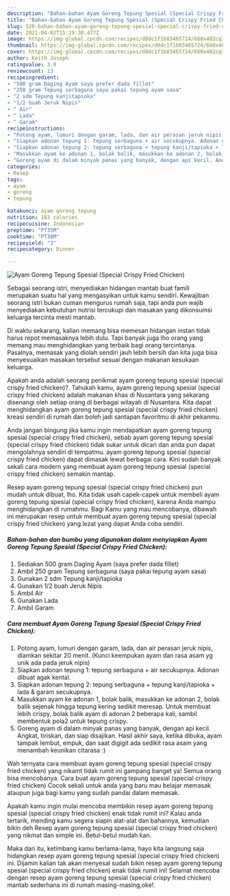 ```yaml
---
description: "Bahan-bahan Ayam Goreng Tepung Spesial (Special Crispy Fried Chicken) yang lezat dan Mudah Dibuat"
title: "Bahan-bahan Ayam Goreng Tepung Spesial (Special Crispy Fried Chicken) yang lezat dan Mudah Dibuat"
slug: 520-bahan-bahan-ayam-goreng-tepung-spesial-special-crispy-fried-chicken-yang-lezat-dan-mudah-dibuat
date: 2021-04-02T15:19:30.477Z
image: https://img-global.cpcdn.com/recipes/d0dc1f1b83465724/680x482cq70/ayam-goreng-tepung-spesial-special-crispy-fried-chicken-foto-resep-utama.jpg
thumbnail: https://img-global.cpcdn.com/recipes/d0dc1f1b83465724/680x482cq70/ayam-goreng-tepung-spesial-special-crispy-fried-chicken-foto-resep-utama.jpg
cover: https://img-global.cpcdn.com/recipes/d0dc1f1b83465724/680x482cq70/ayam-goreng-tepung-spesial-special-crispy-fried-chicken-foto-resep-utama.jpg
author: Keith Joseph
ratingvalue: 3.9
reviewcount: 13
recipeingredient:
- "500 gram Daging Ayam saya prefer dada fillet"
- "250 gram Tepung serbaguna saya pakai tepung ayam sasa"
- "2 sdm Tepung kanjitapioka"
- "1/2 buah Jeruk Nipis"
- " Air"
- " Lada"
- " Garam"
recipeinstructions:
- "Potong ayam, lumuri dengan garam, lada, dan air perasan jeruk nipis, diamkan sekitar 20 menit. (Kunci keempukan ayam dan rasa asam yg unik ada pada jeruk nipis)"
- "Siapkan adonan tepung 1: tepung serbaguna + air secukupnya. Adonan dibuat agak kental."
- "Siapkan adonan tepung 2: tepung serbaguna + tepung kanji/tapioka + lada &amp; garam secukupnya."
- "Masukkan ayam ke adonan 1, bolak balik, masukkan ke adonan 2, bolak balik sejenak hingga tepung kering sedikit meresap. Untuk membuat lebih crispy, bolak balik ayam di adonan 2 beberapa kali, sambil membentuk pola2 untuk tepung crispy."
- "Goreng ayam di dalam minyak panas yang banyak, dengan api kecil. Angkat, tiriskan, dan siap disajikan. Hasil akhir saya, ketika dibuka, ayam tampak lembut, empuk, dan saat digigit ada sedikit rasa asam yang menambah keunikan citarasa :)"
categories:
- Resep
tags:
- ayam
- goreng
- tepung

katakunci: ayam goreng tepung 
nutrition: 183 calories
recipecuisine: Indonesian
preptime: "PT35M"
cooktime: "PT38M"
recipeyield: "3"
recipecategory: Dinner

---
```



![Ayam Goreng Tepung Spesial (Special Crispy Fried Chicken)](https://img-global.cpcdn.com/recipes/d0dc1f1b83465724/680x482cq70/ayam-goreng-tepung-spesial-special-crispy-fried-chicken-foto-resep-utama.jpg)

Sebagai seorang istri, menyediakan hidangan mantab buat famili merupakan suatu hal yang mengasyikan untuk kamu sendiri. Kewajiban seorang istri bukan cuman mengurus rumah saja, tapi anda pun wajib menyediakan kebutuhan nutrisi tercukupi dan masakan yang dikonsumsi keluarga tercinta mesti mantab.

Di waktu  sekarang, kalian memang bisa memesan hidangan instan tidak harus repot memasaknya lebih dulu. Tapi banyak juga lho orang yang memang mau menghidangkan yang terbaik bagi orang tercintanya. Pasalnya, memasak yang diolah sendiri jauh lebih bersih dan kita juga bisa menyesuaikan masakan tersebut sesuai dengan makanan kesukaan keluarga. 



Apakah anda adalah seorang penikmat ayam goreng tepung spesial (special crispy fried chicken)?. Tahukah kamu, ayam goreng tepung spesial (special crispy fried chicken) adalah makanan khas di Nusantara yang sekarang disenangi oleh setiap orang di berbagai wilayah di Nusantara. Kita dapat menghidangkan ayam goreng tepung spesial (special crispy fried chicken) kreasi sendiri di rumah dan boleh jadi santapan favoritmu di akhir pekanmu.

Anda jangan bingung jika kamu ingin mendapatkan ayam goreng tepung spesial (special crispy fried chicken), sebab ayam goreng tepung spesial (special crispy fried chicken) tidak sukar untuk dicari dan anda pun dapat mengolahnya sendiri di tempatmu. ayam goreng tepung spesial (special crispy fried chicken) dapat dimasak lewat berbagai cara. Kini sudah banyak sekali cara modern yang membuat ayam goreng tepung spesial (special crispy fried chicken) semakin mantap.

Resep ayam goreng tepung spesial (special crispy fried chicken) pun mudah untuk dibuat, lho. Kita tidak usah capek-capek untuk membeli ayam goreng tepung spesial (special crispy fried chicken), karena Anda mampu menghidangkan di rumahmu. Bagi Kamu yang mau mencobanya, dibawah ini merupakan resep untuk membuat ayam goreng tepung spesial (special crispy fried chicken) yang lezat yang dapat Anda coba sendiri.

<!--inarticleads1-->

##### Bahan-bahan dan bumbu yang digunakan dalam menyiapkan Ayam Goreng Tepung Spesial (Special Crispy Fried Chicken):

1. Sediakan 500 gram Daging Ayam (saya prefer dada fillet)
1. Ambil 250 gram Tepung serbaguna (saya pakai tepung ayam sasa)
1. Gunakan 2 sdm Tepung kanji/tapioka
1. Gunakan 1/2 buah Jeruk Nipis
1. Ambil  Air
1. Gunakan  Lada
1. Ambil  Garam




<!--inarticleads2-->

##### Cara membuat Ayam Goreng Tepung Spesial (Special Crispy Fried Chicken):

1. Potong ayam, lumuri dengan garam, lada, dan air perasan jeruk nipis, diamkan sekitar 20 menit. (Kunci keempukan ayam dan rasa asam yg unik ada pada jeruk nipis)
1. Siapkan adonan tepung 1: tepung serbaguna + air secukupnya. Adonan dibuat agak kental.
1. Siapkan adonan tepung 2: tepung serbaguna + tepung kanji/tapioka + lada &amp; garam secukupnya.
1. Masukkan ayam ke adonan 1, bolak balik, masukkan ke adonan 2, bolak balik sejenak hingga tepung kering sedikit meresap. Untuk membuat lebih crispy, bolak balik ayam di adonan 2 beberapa kali, sambil membentuk pola2 untuk tepung crispy.
1. Goreng ayam di dalam minyak panas yang banyak, dengan api kecil. Angkat, tiriskan, dan siap disajikan. Hasil akhir saya, ketika dibuka, ayam tampak lembut, empuk, dan saat digigit ada sedikit rasa asam yang menambah keunikan citarasa :)




Wah ternyata cara membuat ayam goreng tepung spesial (special crispy fried chicken) yang nikamt tidak rumit ini gampang banget ya! Semua orang bisa mencobanya. Cara buat ayam goreng tepung spesial (special crispy fried chicken) Cocok sekali untuk anda yang baru mau belajar memasak ataupun juga bagi kamu yang sudah pandai dalam memasak.

Apakah kamu ingin mulai mencoba membikin resep ayam goreng tepung spesial (special crispy fried chicken) enak tidak rumit ini? Kalau anda tertarik, mending kamu segera siapin alat-alat dan bahannya, kemudian bikin deh Resep ayam goreng tepung spesial (special crispy fried chicken) yang nikmat dan simple ini. Betul-betul mudah kan. 

Maka dari itu, ketimbang kamu berlama-lama, hayo kita langsung saja hidangkan resep ayam goreng tepung spesial (special crispy fried chicken) ini. Dijamin kalian tak akan menyesal sudah bikin resep ayam goreng tepung spesial (special crispy fried chicken) enak tidak rumit ini! Selamat mencoba dengan resep ayam goreng tepung spesial (special crispy fried chicken) mantab sederhana ini di rumah masing-masing,oke!.

